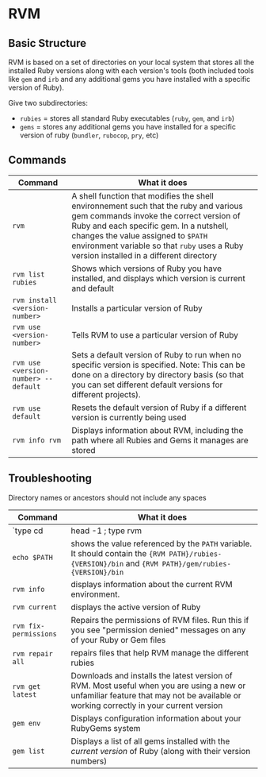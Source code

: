 # RVM

## Basic Structure

RVM is based on a set of directories on your local system that stores all the installed Ruby versions along with each version's tools (both included tools like `gem` and `irb` and any additional gems you have installed with a specific version of Ruby).

Give two subdirectories:

- `rubies` = stores all standard Ruby executables (`ruby`, `gem`, and `irb`)
- `gems` = stores any additional gems you have installed for a specific version of ruby (`bundler`, `rubocop`, `pry`, etc)

## Commands

| Command | What it does |
|---------| ------------ |
| `rvm` | A shell function that modifies the shell environnement such that the ruby and various gem commands invoke the correct version of Ruby and each specific gem. In a nutshell, changes the value assigned to `$PATH` environment variable so that `ruby` uses a Ruby version installed in a different directory |
| `rvm list rubies` | Shows which versions of Ruby you have installed, and displays which version is current and default |
| `rvm install <version-number>` | Installs a particular version of Ruby |
| `rvm use <version-number>` | Tells RVM to use a particular version of Ruby |
| `rvm use <version-number> --default` | Sets a default version of Ruby to run when no specific version is specified. Note: This can be done on a directory by directory basis (so that you can set different default versions for different projects). |
| `rvm use default` | Resets the default version of Ruby if a different version is currently being used |
| `rvm info rvm` | Displays information about RVM, including the path where all Rubies and Gems it manages are stored |

## Troubleshooting

Directory names or ancestors should not include any spaces

| Command | What it does |
| ------- | ------------ |
| `type cd | head -1 ; type rvm | head -1` | Verifies that you are using the `cd` and `rvm` functions, not the built in `cd` shell command. Should output: `cd is a function` and `rvm is a function`. |
| `echo $PATH` | shows the value referenced by the `PATH` variable. It should contain the `{RVM PATH}/rubies-{VERSION}/bin` and `{RVM PATH}/gem/rubies-{VERSION}/bin` |
| `rvm info` | displays information about the current RVM environment.
| `rvm current` | displays the active version of Ruby |
| `rvm fix-permissions` | Repairs the permissions of RVM files. Run this if you see "permission denied" messages on any of your Ruby or Gem files |
| `rvm repair all` | repairs files that help RVM manage the different rubies |
| `rvm get latest` | Downloads and installs the latest version of RVM. Most useful when you are using a new or unfamiliar feature that may not be available or working correctly in your current version |
| `gem env` | Displays configuration information about your RubyGems system |
| `gem list` | Displays a list of all gems installed with the _current version_ of Ruby (along with their version numbers) |
